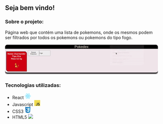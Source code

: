<h2>Seja bem vindo!</h2>
<h3>Sobre o projeto:</h3>
<p>
  Página web que contém uma
  lista de pokemons, onde os mesmos
  podem ser filtrados por todos os pokemons
  ou pokemons do tipo fogo.
</p>
<img src="ezgif.com-gif-maker.gif"/>
<h3>Tecnologias utilizadas:</h3>
<ul>
  <li>
    React
    <span>
      <img width="20px" src="https://raw.githubusercontent.com/devicons/devicon/master/icons/react/react-original.svg">
    </span>
  </li>
  <li>
    Javascript 
    <span>
      <img width="20px" src="https://raw.githubusercontent.com/devicons/devicon/master/icons/javascript/javascript-original.svg">
    </span>
  </li>
  <li>
    CSS3 
    <span>
      <img width="20px" src="https://raw.githubusercontent.com/devicons/devicon/master/icons/css3/css3-original.svg">
    </span>
  </li>
  <li>
    HTML5 
    <span>
      <img width="20px" src="https://raw.githubusercontent.com/devicoTecnologias utilizadasns/devicon/master/icons/html5/html5-original.svg">
    </span>
  </li>
</ul>

